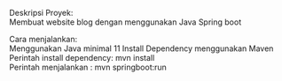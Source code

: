 Deskripsi Proyek:</br>
Membuat website blog dengan menggunakan Java Spring boot</br>

Cara menjalankan:</br>
Menggunakan Java minimal 11</b>
Install Dependency menggunakan Maven</br>
Perintah install dependency: mvn install </br>
Perintah menjalankan : mvn springboot:run</br>


